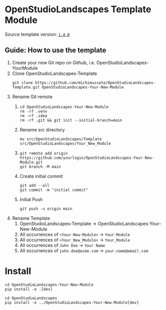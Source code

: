 # OpenStudioLandscapes Template Module

Source template version: [`1.4.0`](https://github.com/michimussato/OpenStudioLandscapes-Template/tree/1.4.0)

## Guide: How to use the template

1. Create your new Git repo on Github, 
   i.e. OpenStudioLandscapes-YourModule
2. Clone OpenStudioLandscapes-Template
   ```shell
   git clone https://github.com/michimussato/OpenStudioLandscapes-Template.git OpenStudioLandscapes-Your-New-Module
   ```
3. Rename Git remote
   1. ```shell
      cd OpenStudioLandscapes-Your-New-Module
      rm -rf .venv
      rm -rf .idea
      rm -rf .git && git init --initial-branch=main
      ```
   3. Rename src directory
      ```shell
      mv src/OpenStudioLandscapes/Template src/OpenStudioLandscapes/Your_New_Module
      ```
   2. ```shell
      git remote add origin https://github.com/yourlogin/OpenStudioLandscapes-Your-New-Module.git
      git branch -M main
      ```
   3. Create initial commit
      ```shell
      git add --all
      git commit -m "initial commit"
      ```
   4. Initial Push
      ```shell
      git push -u origin main
      ```
4. Rename Template
   1. OpenStudioLandscapes-Template -> OpenStudioLandscapes-Your-New-Module
   2. All occurrences of `<Your-New-Module>` -> `Your-Module`
   3. All occurrences of `<Your_New_Module>` -> `Your_Module`
   4. All occurrences of `John Doe` -> `Your Name`
   5. All occurrences of `john.doe@acme.com` -> `your.name@email.com`

# Install

```shell
cd OpenStudioLandscapes-Your-New-Module
pip install -e .[dev]
```

```shell
cd OpenStudioLandscapes
pip install -e ../OpenStudioLandscapes-Your-New-Module[dev]
```
